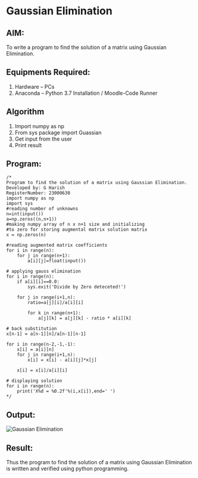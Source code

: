 # Gaussian Elimination

## AIM:
To write a program to find the solution of a matrix using Gaussian Elimination.

## Equipments Required:
1. Hardware – PCs
2. Anaconda – Python 3.7 Installation / Moodle-Code Runner

## Algorithm
1. Import numpy as np
2. From sys package import Guassian
3. Get input from the user
4. Print result 

## Program:
```
/*
Program to find the solution of a matrix using Gaussian Elimination.
Developed by: G Harish 
RegisterNumber: 23000630
import numpy as np
import sys
#reading number of unknowns 
n=int(input())
a=np.zeros((n,n+1))
#making numpy array of n x n+1 size and initializing 
#to zero for storing augmental matrix solution matrix 
x = np.zeros(n)

#reading augmented matrix coefficients
for i in range(n):
    for j in range(n+1):
        a[i][j]=float(input())

# applying gauss elimination 
for i in range(n):
    if a[i][i]==0.0:
        sys.exit('Divide by Zero deteceted!')

    for j in range(i+1,n):
        ratio=a[j][i]/a[i][i]

        for k in range(n+1):
            a[j][k] = a[j][k] - ratio * a[i][k]

# back substitution
x[n-1] = a[n-1][n]/a[n-1][n-1]

for i in range(n-2,-1,-1):
    x[i] = a[i][n]
    for j in range(i+1,n):
        x[i] = x[i] - a[i][j]*x[j]
    
    x[i] = x[i]/a[i][i]

# displaying solution 
for i in range(n):
    print('X%d = %0.2f'%(i,x[i]),end=' ')
*/
```

## Output:

![Gaussian Elimination](https://github.com/Harish2404lll/Gaussian/assets/141472096/6b9c7b8b-bea1-430f-af10-6490dc6ae935)


## Result:
Thus the program to find the solution of a matrix using Gaussian Elimination is written and verified using python programming.

